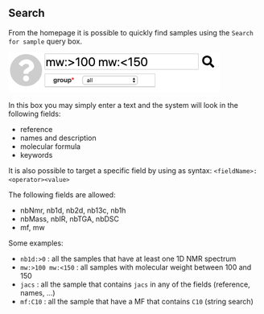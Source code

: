 ## Search

From the homepage it is possible to quickly find samples using the `Search for sample` query box.

<img src='search.png'>

In this box you may simply enter a text and the system will look in the following fields:

- reference
- names and description
- molecular formula
- keywords

It is also possible to target a specific field by using as syntax: `<fieldName>:<operator><value>`

The following fields are allowed:

- nbNmr, nb1d, nb2d, nb13c, nb1h
- nbMass, nbIR, nbTGA, nbDSC
- mf, mw

Some examples:

- `nb1d:>0` : all the samples that have at least one 1D NMR spectrum
- `mw:>100 mw:<150` : all samples with molecular weight between 100 and 150
- `jacs` : all the sample that contains `jacs` in any of the fields (reference, names, ...)
- `mf:C10` : all the sample that have a MF that contains `C10` (string search)
